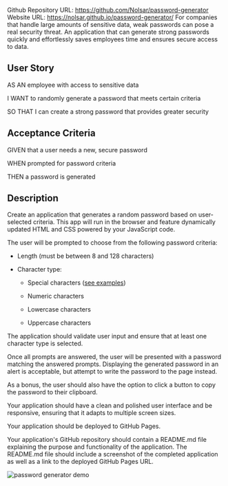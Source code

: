 Github Repository URL: https://github.com/Nolsar/password-generator
Website URL: https://nolsar.github.io/password-generator/
For companies that handle large amounts of sensitive data, weak passwords can pose a real security threat. An application that can generate strong passwords quickly and effortlessly saves employees time and ensures secure access to data.


## User Story

AS AN employee with access to sensitive data

I WANT to randomly generate a password that meets certain criteria

SO THAT I can create a strong password that provides greater security


## Acceptance Criteria

GIVEN that a user needs a new, secure password

WHEN prompted for password criteria

THEN a password is generated


## Description

Create an application that generates a random password based on user-selected criteria. This app will run in the browser and feature dynamically updated HTML and CSS powered by your JavaScript code.

The user will be prompted to choose from the following password criteria:

* Length (must be between 8 and 128 characters)

* Character type:

  * Special characters ([see examples](https://www.owasp.org/index.php/Password_special_characters))

  * Numeric characters

  * Lowercase characters

  * Uppercase characters

The application should validate user input and ensure that at least one character type is selected.

Once all prompts are answered, the user will be presented with a password matching the answered prompts. Displaying the generated password in an alert is acceptable, but attempt to write the password to the page instead.

As a bonus, the user should also have the option to click a button to copy the password to their clipboard.

Your application should have a clean and polished user interface and be responsive, ensuring that it adapts to multiple screen sizes.

Your application should be deployed to GitHub Pages.

Your application's GitHub repository should contain a README.md file explaining the purpose and functionality of the application. The README.md file should include a screenshot of the completed application as well as a link to the deployed GitHub Pages URL.

![password generator demo](./Assets/03-JavaScript-homework-demo.png)

